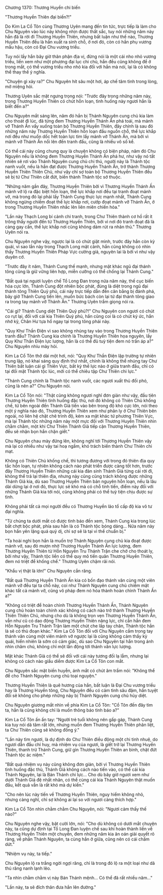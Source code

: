 




Chương 1370: Thương Huyền chi biến


"Thương Huyền Thiên đại biến?!"

Do Kim La Cổ Tôn cùng Thương Uyên mang đến tin tức, trực tiếp là làm cho Chu Nguyên vào lúc này không nhịn được thất sắc, tuy nói những năm này hắn đã là rời đi Thương Huyền Thiên, nhưng bất luận như thế nào, Thương Huyền Thiên đều là hắn xuất ra sinh chỗ, ở nơi đó, còn có hắn phụ vương mẫu hậu, còn có Đại Chu vương triều.

Tuy nói lấy hắn bây giờ thân phận địa vị, đừng nói là một cái nho nhỏ vương triều, liền xem như một phương đại lục chi chủ, hắn đều cũng không để ở trong mắt, có thể vương triều nho nhỏ kia đối với hắn mà nói, lại là có không thể thay thế ý nghĩa.

"Chuyện gì xảy ra?" Chu Nguyên hít sâu một hơi, áp chế tâm tình trong lòng, mở miệng hỏi.

Thương Uyên sắc mặt ngưng trọng nói: "Trước đây trong những năm này, trong Thương Huyền Thiên có chút hỗn loạn, tình huống này ngươi hẳn là biết đến a?"

Chu Nguyên mắt sáng lên, năm đó hắn bị Thánh Nguyên cung chủ kia làm cho thoát đi lúc, đã từng đem Thương Huyền Thánh Ấn phá toái, mà mảnh vỡ Thánh Ấn vẩy xuống toàn bộ Thương Huyền Thiên, đây chính là sau đó những năm này Thương Huyền Thiên hỗn loạn đầu nguồn chỗ, thế lực khắp nơi đều như muốn dốc hết toàn lực tìm lấy mảnh vỡ Thánh Ấn, mà bởi vì mảnh vỡ Thánh Ấn nổi lên đến tranh đấu, cũng là nhiều vô số kể.

Có thể cái này cũng chung quy là chuyện không có biện pháp, năm đó Chu Nguyên nếu là không đem Thương Huyền Thánh Ấn phá hư, như vậy nó tất nhiên sẽ rơi vào Thánh Nguyên cung chủ chi thủ, người này là Thánh tộc nanh vuốt, nếu là hắn đạt được Thương Huyền Thánh Ấn, trở thành Thương Huyền Thiên Thiên Chủ, như vậy chỉ sợ toàn bộ Thương Huyền Thiên đều sẽ bị từ Chư Thiên cắt đứt, biến thành Thánh tộc sở thuộc.

"Những năm gần đây, Thương Huyền Thiên bởi vì Thương Huyền Thánh Ấn mảnh vỡ lộ ra đặc biệt hỗn loạn, thế lực khắp nơi đều tại tranh đoạt mảnh vỡ, mà trong đó lại phải lấy Thánh Cung thực lực mạnh nhất, Thánh Cung không ngừng chiếm đoạt thế lực khắp nơi, cướp đoạt mảnh vỡ Thánh Ấn, ở trong Thương Huyền Thiên nhấc lên liên miên chiến hỏa."

"Lần này Thạch Long bí cảnh chi tranh, trong Chư Thiên thành cơ hồ rất ít trông thấy người đến từ Thương Huyền Thiên, bởi vì nơi đó tranh đoạt đã là càng gay cấn, thế lực khắp nơi cũng không dám rút ra nhân thủ." Thương Uyên nói ra.

Chu Nguyên nghe vậy, ngược lại là có chút giật mình, trước đây hắn còn kỳ quái, vì sao lần này trong Thạch Long mật cảnh, hắn cũng không có nhìn thấy Thương Huyền Thiên Pháp Vực cường giả, nguyên lai là bởi vì như vậy duyên cớ.

"Trước đây ít năm, Thánh Cung thế mạnh, nhưng mặt khác ngũ đại thánh tông cũng là giữ vững liên hợp, miễn cưỡng có thể chống lại Thánh Cung."

"Bất quá tại ngươi luyện chế Tổ Long Đan trong nửa năm này, thế cục biến hóa cực lớn, Thánh Cung đột nhiên bộc phát, đúng là diệt trong ngũ đại thánh tông Thiên Quỷ phủ, cái này trực tiếp dẫn đến cân bằng bị đánh phá, bây giờ Thánh Cung tiến lên, muốn bức bách còn lại tứ đại thánh tông giao ra trong tay mảnh vỡ Thánh Ấn." Thương Uyên trầm giọng nói ra.

"Cái gì? Thánh Cung diệt Thiên Quỷ phủ?!" Chu Nguyên con ngươi có chút co rụt lại, đối với cái kia Thiên Quỷ phủ, hắn cũng coi là có chút ký ức, hắn nhớ kỹ, Chân Hư tựa hồ ngay tại trong tông phái này.

"Quy Khư Thần Điện vì sao không nhúng tay vào trong Thương Huyền Thiên tranh đấu? Thánh Cung kia chính là Thương Huyền Thiên họa nguyên, lấy Quy Khư Thần Điện lực lượng, hẳn là có thể đủ tuỳ tiện đem nó trấn áp a?" Chu Nguyên nhíu mày hỏi.

Kim La Cổ Tôn thở dài một hơi, nói: "Quy Khư Thần Điện lập trường tự nhiên trung lập, nó khai sáng quy định thứ nhất, chính là không thể nhúng tay Chư Thiên bất luận cái gì Thiên Vực, bất kỳ thế lực nào ở giữa tranh đấu, chỉ có tại đối mặt Thánh tộc lúc, mới có thể chiêu tập Chư Thiên chi lực."

"Thánh Cung chính là Thánh tộc nanh vuốt, các ngươi xuất thủ đối phó, cũng là nên a?" Chu Nguyên nói.

Kim La Cổ Tôn nói: "Thật cũng không ngươi nghĩ đơn giản như vậy, đầu tiên Thương Huyền Thiên tình huống đặc thù, nơi đó không có Thiên Chủ khống chế, từ bên ngoài đến Thánh Giả tiến vào bên trong độ khó cực lớn, nói theo một ý nghĩa nào đó, Thương Huyền Thiên xem như phân ly ở Chư Thiên bên ngoài, nó liên hệ chặt chẽ trình độ, kém xa mặt khác tứ phương Thiên Vực, mà lại Thánh tộc những năm này một mực đối với Thương Huyền Thiên nhìn chằm chằm, một khi Chư Thiên Thánh Giả tiếp cận Thương Huyền Thiên, đều sẽ nhận bọn hắn chặn giết."

Chu Nguyên chau mày đứng lên, không nghĩ tới Thương Huyền Thiên vậy mà lại có nhiều như vậy tai hoạ ngầm, khó trách biến thành Chư Thiên chi mạt.

Không có Thiên Chủ khống chế, thì tương đương với trong đó thiên địa quy tắc hỗn loạn, tự nhiên không cách nào phát triển được càng tốt hơn, trước đây Thương Huyền Thiên những cái kia đản sinh Thánh Giả từng cái rời đi, không thể trả lại thiên địa, nhưng này cũng cũng trách không được những Thánh Giả kia, dù sao Thương Huyền Thiên bản nguyên hỗn loạn, nếu là lâu dài dừng lại ở nơi đó, thực lực sẽ khó mà có chỗ tinh tiến, điểm này đối với những Thánh Giả kia tới nói, cũng không phải có thể tuỳ tiện chịu được sự tình.

Không phải tất cả mọi người đều có Thương Huyền lão tổ cấp độ kia vô tư đại nghĩa.

"Từ chúng ta dưới mắt có được tình báo đến xem, Thánh Cung kia trong lúc bất chợt bộc phát, phía sau hẳn là có Thánh tộc bóng dáng... Nửa năm này bọn hắn yên lặng quá quỷ dị, chỉ sợ sẽ là tại vì thế chuẩn bị."

"Ta hoài nghi bọn hắn là muốn trợ Thánh Nguyên cung chủ kia đoạt được mảnh vỡ, sau đó mượn nhờ Thương Huyền Thánh Ấn lực lượng, đem Thương Huyền Thiên từ Hỗn Nguyên Tru Thánh Trận che chở cho thoát ly, bởi như vậy, Thánh tộc liền có thể quy mô tiến quân Thương Huyền Thiên, đem nó triệt để khống chế." Thương Uyên chậm rãi nói.

"Khẩu vị thật là lớn!" Chu Nguyên cắn răng.

"Bất quá Thương Huyền Thánh Ấn kia có bốn đạo thánh văn cùng một viên mảnh vỡ đều tại ta chỗ này, coi như Thánh Nguyên cung chủ chiếm mặt khác tất cả mảnh vỡ, cũng vô pháp đem nó hóa thành hoàn chỉnh Thánh Ấn a?"

"Không có triệt để hoàn chỉnh Thương Huyền Thánh Ấn, Thánh Nguyên cung chủ hoàn toàn chính xác không có cách nào trở thành Thương Huyền Thiên Thiên Chủ, nhưng cho dù là không trọn vẹn Thương Huyền Thánh Ấn, vẫn như cũ có dao động Thương Huyền Thiên năng lực, chỉ cần hắn đem Hỗn Nguyên Tru Thánh Trận làm một chút che lấp tay chân, Thánh tộc hẳn là sẽ có thủ đoạn khác." Kim La Cổ Tôn đối với Chu Nguyên cầm trong tay thánh văn cùng một viên mảnh vỡ ngược lại là cũng không cảm thấy kỳ quái, hiển nhiên là sớm có cảm giác, dù sao Chu Nguyên tại hắn trong ánh nhìn chăm chú, không chỉ một lần động tới thánh văn lực lượng.

Mặt khác Thánh Giả có thể sẽ đối với cái này tương đối lạ lẫm, nhưng lại không có cách nào giấu diếm được Kim La Cổ Tôn con mắt.

Chu Nguyên sắc mặt biến huyễn, ánh mắt có chút âm trầm nói: "Không thể để cho Thánh Nguyên cung chủ toại nguyện."

Thương Huyền Thiên là quê hương của hắn, bất luận là Đại Chu vương triều hay là Thương Huyền tông, Chu Nguyên đều có cảm tình sâu đậm, hắn tuyệt đối sẽ không cho phép những này bị Thánh Nguyên cung chủ hủy diệt.

Chu Nguyên giương mắt nhìn về phía Kim La Cổ Tôn: "Cổ Tôn đến đây tìm ta, hẳn là cũng không chỉ là muốn thông báo tình báo a?"

Kim La Cổ Tôn ấn ấn tay: "Người trẻ tuổi không nên gấp gáp, Thánh Cung kia tuy nói dã tâm rất lớn, nhưng muốn đem Thương Huyền Thiên phân liệt, ta Chư Thiên cũng sẽ không đồng ý."

"Lần này tìm ngươi, là dự định do Chư Thiên điều động một chi tinh nhuệ, do ngươi dẫn đầu chỉ huy, mà nhiệm vụ của ngươi, là giết trở lại Thương Huyền Thiên, thanh trừ Thánh Cung, giữ gìn Thương Huyền Thiên an bình, chặt đứt Thánh tộc ác niệm."

"Bất quá nhiệm vụ này cũng không đơn giản, bởi vì Thương Huyền Thiên tình huống đặc thù, Thánh Giả không cách nào tiến vào, có thể cái kia Thánh Nguyên, lại là Bán Thánh chi lực... Cho dù bây giờ ngươi xem như dưới Thánh Giả đệ nhất nhân, có thể cùng cái kia Thánh Nguyên thật muốn đấu, kết quả vẫn là rất khó mà dự kiến."

"Cho nên lúc này tiến về Thương Huyền Thiên, nguy hiểm không nhỏ, nhưng càng nghĩ, chỉ sợ không ai lại so với ngươi càng thích hợp."

Kim La Cổ Tôn nhìn chằm chằm Chu Nguyên, nói: "Ngươi cảm thấy thế nào?"

Chu Nguyên nghe vậy, bật cười lớn, nói: "Cho dù không có dưới mắt chuyện này, ta cũng dự định tại Tổ Long Đan luyện chế sau khi hoàn thành liền về Thương Huyền Thiên một chuyến, đem những năm kia ân oán giải quyết rõ ràng, về phần Thánh Nguyên, ta cùng hắn ở giữa, cũng nên có cái chấm dứt."

"Nhiệm vụ này, ta tiếp."

Chu Nguyên lộ ra trắng ngời ngợi răng, chỉ là trong đó lộ ra một loại như dã thú răng nanh lạnh lẽo.

"Ta nhìn chằm chằm vị này Bán Thánh mệnh... Có thể đã rất nhiều năm..."

"Lần này, ta sẽ đích thân đưa hắn lên đường."




